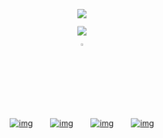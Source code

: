 <p align="center" width="100%"> <img src="https://komarev.com/ghpvc/?username=callthedoctor&label=✦&color=140f06">



<p align="center" width="100%">
    <img src="https://i.postimg.cc/76wP1Chq/Untitled1002-20250610184046.png">
    
</p>

<p align="center" width="100%"><img width="3%" src="https://files.catbox.moe/t016zc.webp">

<div id="header" align="center">


[![img](https://files.catbox.moe/9czc44.png)](https://rentry.co/williamfranklingraham)⠀⠀⠀[![img](https://files.catbox.moe/m87osf.png)‎](https://spacedogs.atabook.org/)⠀⠀⠀[![img](https://files.catbox.moe/nz1u1l.png)](https://pronouns.cc/@hanniballecter)⠀⠀⠀[![img](https://files.catbox.moe/90mqhg.png)](https://lokilaufeys0n.straw.page/)
